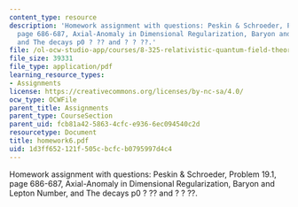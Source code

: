 ```yaml
---
content_type: resource
description: 'Homework assignment with questions: Peskin & Schroeder, Problem 19.1,
  page 686-687, Axial-Anomaly in Dimensional Regularization, Baryon and Lepton Number,
  and The decays p0 ? ?? and ? ? ??.'
file: /ol-ocw-studio-app/courses/8-325-relativistic-quantum-field-theory-iii-spring-2007/1d3ff652121f505cbcfcb0795997d4c4_homework6.pdf
file_size: 39331
file_type: application/pdf
learning_resource_types:
- Assignments
license: https://creativecommons.org/licenses/by-nc-sa/4.0/
ocw_type: OCWFile
parent_title: Assignments
parent_type: CourseSection
parent_uid: fcb81a42-5863-4cfc-e936-6ec094540c2d
resourcetype: Document
title: homework6.pdf
uid: 1d3ff652-121f-505c-bcfc-b0795997d4c4
---
```

Homework assignment with questions: Peskin & Schroeder, Problem 19.1, page 686-687, Axial-Anomaly in Dimensional Regularization, Baryon and Lepton Number, and The decays p0 ? ?? and ? ? ??.